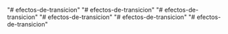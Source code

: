 "# efectos-de-transicion" 
"# efectos-de-transicion" 
"# efectos-de-transicion" 
"# efectos-de-transicion" 
"# efectos-de-transicion" 
"# efectos-de-transicion" 

